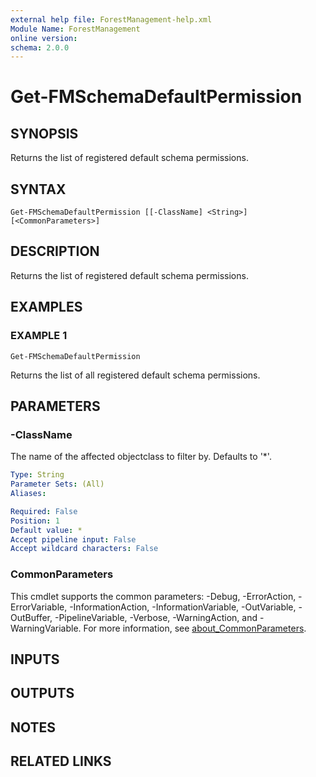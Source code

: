 ```yaml
---
external help file: ForestManagement-help.xml
Module Name: ForestManagement
online version:
schema: 2.0.0
---
```


# Get-FMSchemaDefaultPermission

## SYNOPSIS
Returns the list of registered default schema permissions.

## SYNTAX

```
Get-FMSchemaDefaultPermission [[-ClassName] <String>] [<CommonParameters>]
```

## DESCRIPTION
Returns the list of registered default schema permissions.

## EXAMPLES

### EXAMPLE 1
```
Get-FMSchemaDefaultPermission
```

Returns the list of all registered default schema permissions.

## PARAMETERS

### -ClassName
The name of the affected objectclass to filter by.
Defaults to '*'.

```yaml
Type: String
Parameter Sets: (All)
Aliases:

Required: False
Position: 1
Default value: *
Accept pipeline input: False
Accept wildcard characters: False
```

### CommonParameters
This cmdlet supports the common parameters: -Debug, -ErrorAction, -ErrorVariable, -InformationAction, -InformationVariable, -OutVariable, -OutBuffer, -PipelineVariable, -Verbose, -WarningAction, and -WarningVariable. For more information, see [about_CommonParameters](http://go.microsoft.com/fwlink/?LinkID=113216).

## INPUTS

## OUTPUTS

## NOTES

## RELATED LINKS
